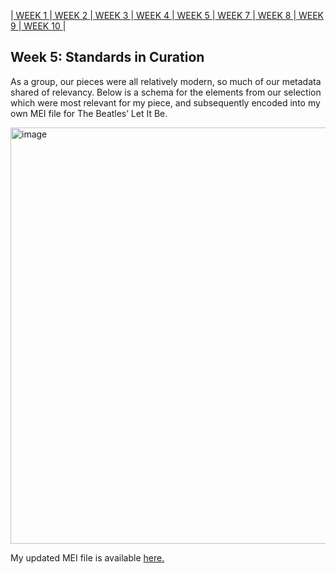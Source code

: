 |[ WEEK 1 ](Week1.md)|[ WEEK 2 ](Week2.md)|[ WEEK 3 ](Week3.md)|[ WEEK 4 ](Week4.md)|[ WEEK 5 ](Week5.md)|[ WEEK 7 ](Week7.md)|[ WEEK 8 ](Week8.md)|[ WEEK 9 ](Week9.md)|[ WEEK 10 ](Week10.md)|
## Week 5: Standards in Curation
As a group, our pieces were all relatively modern, so much of our metadata shared of relevancy. Below is a schema for the elements from our selection which were most relevant for my piece, and subsequently encoded into my own MEI file for The Beatles’ Let It Be.

<img width="666" alt="image" src="https://github.com/EilidhClemie/MCA-2023/assets/145780245/3b319eae-df50-4147-b014-c9e2e9340cfc">


My updated MEI file is available [here.](https://github.com/EilidhClemie/MCA-2023/blob/master/data/Update%20MEI.mei)
